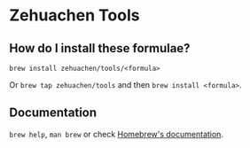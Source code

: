# Zehuachen Tools

## How do I install these formulae?
`brew install zehuachen/tools/<formula>`

Or `brew tap zehuachen/tools` and then `brew install <formula>`.

## Documentation
`brew help`, `man brew` or check [Homebrew's documentation](https://docs.brew.sh).
